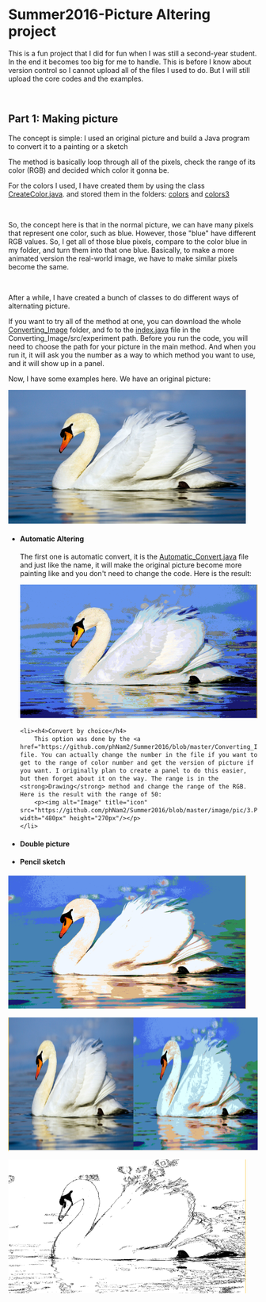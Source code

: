 # Summer2016-Picture Altering project

<p>This is a fun project that I did for fun when I was still a second-year student. In the end it becomes too big for me to handle. This is before I know about version control so I cannot upload all of the files I used to do. But I will still upload the core codes and the examples.<p><br/>

<h2>Part 1: Making picture</h2>
<p>The concept is simple: I used an original picture and build a Java program to convert it to a painting or a sketch<p>
<p>The method is basically loop through all of the pixels, check the range of its color (RGB) and decided which color it gonna be.</p>
<p>For the colors I used, I have created them by using the class <a href="https://github.com/phNam2/Summer2016/blob/master/Converting_Image/src/experiment/CreateColor.java">CreateColor.java</a>. and stored them in the folders: <a href="https://github.com/phNam2/Summer2016/tree/master/Converting_Image/colors">colors</a> and <a href="https://github.com/phNam2/Summer2016/tree/master/Converting_Image/colors3">colors3</a></p><br/>

<p>So, the concept here is that in the normal picture, we can have many pixels that represent one color, such as blue. However, those "blue" have different RGB values. So, I get all of those blue pixels, compare to the color blue in my folder, and turn them into that one blue. Basically, to make a more animated version the real-world image, we have to make similar pixels become the same.</p><br/>

<p>After a while, I have created a bunch of classes to do different ways of alternating picture.</p>
<p>If you want to try all of the method at one, you can download the whole <a href="https://github.com/phNam2/Summer2016/tree/master/Converting_Image">Converting_Image</a> folder, and fo to the <a href="https://github.com/phNam2/Summer2016/blob/master/Converting_Image/src/experiment/index.java">index.java</a> file in the Converting_Image/src/experiment path. Before you run the code, you will  need to choose the path for your picture in the main method. And when you run it, it will ask you the number as a way to which method you want to use, and it will show up in a panel.<br/></p>

<p>Now, I have some examples here. We have an original picture:</p>
<p><img alt="Image" title="icon" src="https://github.com/phNam2/Summer2016/blob/master/image/pic/1.PNG" width="480px" height="270px"/></p>
<ul>
    <li><h4>Automatic Altering</h4>
        The first one is automatic convert, it is the <a href="https://github.com/phNam2/Summer2016/blob/master/Converting_Image/src/experiment/Automatic_Convert.java">Automatic_Convert.java</a> file and just like the name, it will make the original picture become more painting like and you don't need to change the code. Here is the result:
        <p><img alt="Image" title="icon" src="https://github.com/phNam2/Summer2016/blob/master/image/pic/2.PNG" width="480px" height="270px"/></p>
    </li>

    <li><h4>Convert by choice</h4>
        This option was done by the <a href="https://github.com/phNam2/Summer2016/blob/master/Converting_Image/src/experiment/Control_Convert.java">Control_Convert.java</a> file. You can actually change the number in the file if you want to get to the range of color number and get the version of picture if you want. I originally plan to create a panel to do this easier, but then forget about it on the way. The range is in the <strong>Drawing</strong> method and change the range of the RGB. Here is the result with the range of 50:
        <p><img alt="Image" title="icon" src="https://github.com/phNam2/Summer2016/blob/master/image/pic/3.PNG" width="480px" height="270px"/></p>
    </li>

<li><h4>Double picture</h4>

</li>
<li><h4>Pencil sketch</h4>

</li>

</ul>

<p><img alt="Image" title="icon" src="https://github.com/phNam2/Summer2016/blob/master/image/pic/3.PNG" width="480px" height="270px"/></p>
<p><img alt="Image" title="icon" src="https://github.com/phNam2/Summer2016/blob/master/image/pic/4.PNG" width="960px" height="270px"/></p>
<p><img alt="Image" title="icon" src="https://github.com/phNam2/Summer2016/blob/master/image/pic/5.PNG" width="480px" height="270px"/></p>